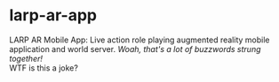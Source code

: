 # larp-ar-app
LARP AR Mobile App: Live action role playing augmented reality mobile application and world server. _Woah, that's a lot of buzzwords strung together!_  
WTF is this a joke?  


